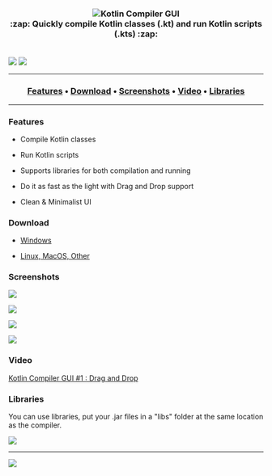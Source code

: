<h3 align="center">
    <img alt="Kotlin Compiler GUI" src="https://i.imgur.com/tkr4fcd.png"/>
    <br>
    :zap: Quickly compile Kotlin classes (.kt) and run Kotlin scripts (.kts) :zap:
    <br>
    <br>
</h3>

[![](https://i.imgur.com/dhxagpE.png)](https://steemit.com/kotlin/@hazae41/kotlin-compiler-gui-quickly-compile-kotlin-classes-and-run-kotlin-scripts)
[![](https://i.imgur.com/iolftLK.png)](https://github.com/RHazDev/Kotlin-Compiler-GUI)

<hr>
<h3 align="center">
  <a href="#features">Features</a> •
  <a href="#download">Download</a> •
  <a href="#screenshots">Screenshots</a> •
  <a href="#video">Video</a> •
  <a href="#libraries">Libraries</a>
</h3>
<hr>

### Features

- Compile Kotlin classes

- Run Kotlin scripts

- Supports libraries for both compilation and running

- Do it as fast as the light with Drag and Drop support

- Clean & Minimalist UI

### Download

- [Windows](https://github.com/RHazDev/Kotlin-Compiler-GUI/raw/master/exe/kotlin-compiler-gui-1.2.exe)

- [Linux, MacOS, Other](https://github.com/RHazDev/Kotlin-Compiler-GUI/raw/master/jar/kotlin-compiler-gui-1.2.jar)

### Screenshots

![](https://i.imgur.com/419IzJ2.png)

![](https://i.imgur.com/JHbWIPl.png)

![](https://i.imgur.com/MuQifOo.png)

![](https://i.imgur.com/8hTCuCU.png)

### Video

[Kotlin Compiler GUI #1 : Drag and Drop](https://youtu.be/xgkmg9xCBew)

### Libraries

You can use libraries, put your .jar files in a "libs" folder at the same location as the compiler.

![](https://i.imgur.com/UItJsnP.png)

----

![](https://i.imgur.com/uIFRrpU.png)

